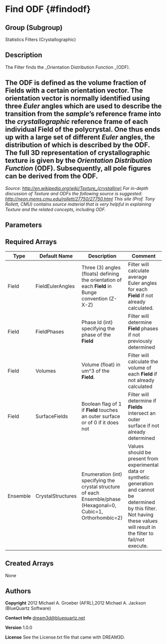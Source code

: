 Find ODF {#findodf}
======


## Group (Subgroup) ##
Statistics Filters (Crystallographic)

## Description ##
 The Filter finds the _Orientation Distribution Function _(ODF).

The ODF is defined as the volume fraction of **Fields** with a certain orientation vector.
The orientation vector is normally identified using three _Euler_ angles which are used to describe the transition from the _sample_’s reference frame into the _crystallographic_ reference frame of each individual **Field** of the polycrystal. One thus ends up with a large set of different _Euler_ angles, the distribution of which is described by the ODF.
The full 3D representation of crystallographic texture is given by the _Orientation Distribution Function_ (ODF). Subsequently, all pole figures can be derived from the ODF.
--------------
 _Source: http://en.wikipedia.org/wiki/Texture_(crystalline)
 For in-depth discussion of Texture and ODFs the following source is suggested:
 http://neon.mems.cmu.edu/rollett/27750/27750.html
 This site (Prof. Tony Rollett, CMU) contains source material that is very helpful in explaining Texture and the related concepts, including ODF._
 


## Parameters ##

## Required Arrays ##

| Type | Default Name | Description | Comment |
|------|--------------|-------------|---------|
| Field | FieldEulerAngles | Three (3) angles (floats) defining the orientation of each **Field** in Bunge convention (Z-X-Z) | Filter will calculate average Euler angles for each **Field** if not already calculated. |
| Field | FieldPhases | Phase Id (int) specifying the phase of the **Field** | Filter will determine **Field** phases if not previously determined |
| Field | Volumes | Volume (float) in um^3 of the **Field**. | Filter will calculate the volume of each **Field** if not already calculated |
| Field | SurfaceFields | Boolean flag of 1 if **Field** touches an outer surface or of 0 if it does not | Filter will determine if **Fields** intersect an outer surface if not already determined |
| Ensemble | CrystalStructures | Enumeration (int) specifying the crystal structure of each Ensemble/phase (Hexagonal=0, Cubic=1, Orthorhombic=2) | Values should be present from experimental data or synthetic generation and cannot be determined by this filter. Not having these values will result in the filter to fail/not execute. |

## Created Arrays ##
None

## Authors ##

**Copyright** 2012 Michael A. Groeber (AFRL),2012 Michael A. Jackson (BlueQuartz Software)

**Contact Info** dream3d@bluequartz.net

**Version** 1.0.0

**License**  See the License.txt file that came with DREAM3D.



